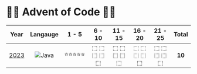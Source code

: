 # 🎄🎅 Advent of Code 🎅🎄
| Year | Langauge | 1 - 5 | 6 - 10 | 11 - 15 | 16 - 20 | 21 - 25 | Total |
| :--: | :------: | :---: | :----: | :-----: | :-----: | :-----: | :---: |
| [2023](2023) | ![Java](https://img.shields.io/badge/Java-F0931C) | ⭐⭐⭐⭐⭐ | ⬚ ⬚ ⬚ ⬚ ⬚ | ⬚ ⬚ ⬚ ⬚ ⬚ | ⬚ ⬚ ⬚ ⬚ ⬚ | ⬚ ⬚ ⬚ ⬚ ⬚ | __10__
